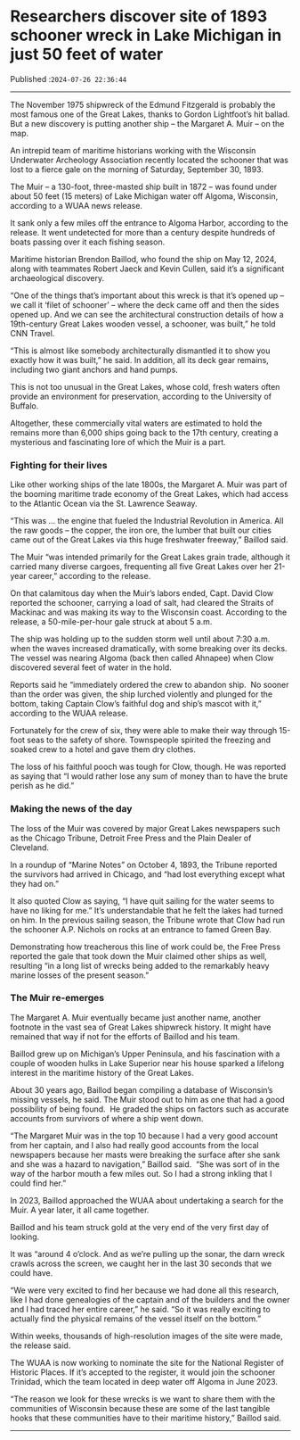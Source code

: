 # Researchers discover site of 1893 schooner wreck in Lake Michigan in just 50 feet of water

Published :`2024-07-26 22:36:44`

---

The November 1975 shipwreck of the Edmund Fitzgerald is probably the most famous one of the Great Lakes, thanks to Gordon Lightfoot’s hit ballad. But a new discovery is putting another ship – the Margaret A. Muir – on the map.

An intrepid team of maritime historians working with the Wisconsin Underwater Archeology Association recently located the schooner that was lost to a fierce gale on the morning of Saturday, September 30, 1893.

The Muir – a 130-foot, three-masted ship built in 1872 – was found under about 50 feet (15 meters) of Lake Michigan water off Algoma, Wisconsin, according to a WUAA news release.

It sank only a few miles off the entrance to Algoma Harbor, according to the release. It went undetected for more than a century despite hundreds of boats passing over it each fishing season.

Maritime historian Brendon Baillod, who found the ship on May 12, 2024, along with teammates Robert Jaeck and Kevin Cullen, said it’s a significant archaeological discovery.

“One of the things that’s important about this wreck is that it’s opened up – we call it ‘filet of schooner’ – where the deck came off and then the sides opened up. And we can see the architectural construction details of how a 19th-century Great Lakes wooden vessel, a schooner, was built,” he told CNN Travel.

“This is almost like somebody architecturally dismantled it to show you exactly how it was built,” he said. In addition, all its deck gear remains, including two giant anchors and hand pumps.

This is not too unusual in the Great Lakes, whose cold, fresh waters often provide an environment for preservation, according to the University of Buffalo.

Altogether, these commercially vital waters are estimated to hold the remains more than 6,000 ships going back to the 17th century, creating a mysterious and fascinating lore of which the Muir is a part.

### Fighting for their lives

Like other working ships of the late 1800s, the Margaret A. Muir was part of the booming maritime trade economy of the Great Lakes, which had access to the Atlantic Ocean via the St. Lawrence Seaway.

“This was … the engine that fueled the Industrial Revolution in America. All the raw goods – the copper, the iron ore, the lumber that built our cities came out of the Great Lakes via this huge freshwater freeway,” Baillod said.

The Muir “was intended primarily for the Great Lakes grain trade, although it carried many diverse cargoes, frequenting all five Great Lakes over her 21-year career,” according to the release.

On that calamitous day when the Muir’s labors ended, Capt. David Clow reported the schooner, carrying a load of salt, had cleared the Straits of Mackinac and was making its way to the Wisconsin coast. According to the release, a 50-mile-per-hour gale struck at about 5 a.m.

The ship was holding up to the sudden storm well until about 7:30 a.m. when the waves increased dramatically, with some breaking over its decks.  The vessel was nearing Algoma (back then called Ahnapee) when Clow discovered several feet of water in the hold.

Reports said he “immediately ordered the crew to abandon ship.  No sooner than the order was given, the ship lurched violently and plunged for the bottom, taking Captain Clow’s faithful dog and ship’s mascot with it,” according to the WUAA release.

Fortunately for the crew of six, they were able to make their way through 15-foot seas to the safety of shore. Townspeople spirited the freezing and soaked crew to a hotel and gave them dry clothes.

The loss of his faithful pooch was tough for Clow, though. He was reported as saying that “I would rather lose any sum of money than to have the brute perish as he did.”

### Making the news of the day

The loss of the Muir was covered by major Great Lakes newspapers such as the Chicago Tribune, Detroit Free Press and the Plain Dealer of Cleveland.

In a roundup of “Marine Notes” on October 4, 1893, the Tribune reported the survivors had arrived in Chicago, and “had lost everything except what they had on.”

It also quoted Clow as saying, “I have quit sailing for the water seems to have no liking for me.” It’s understandable that he felt the lakes had turned on him. In the previous sailing season, the Tribune wrote that Clow had run the schooner A.P. Nichols on rocks at an entrance to famed Green Bay.

Demonstrating how treacherous this line of work could be, the Free Press reported the gale that took down the Muir claimed other ships as well, resulting “in a long list of wrecks being added to the remarkably heavy marine losses of the present season.”

### The Muir re-emerges

The Margaret A. Muir eventually became just another name, another footnote in the vast sea of Great Lakes shipwreck history. It might have remained that way if not for the efforts of Baillod and his team.

Baillod grew up on Michigan’s Upper Peninsula, and his fascination with a couple of wooden hulks in Lake Superior near his house sparked a lifelong interest in the maritime history of the Great Lakes.

About 30 years ago, Baillod began compiling a database of Wisconsin’s missing vessels, he said. The Muir stood out to him as one that had a good possibility of being found.  He graded the ships on factors such as accurate accounts from survivors of where a ship went down.

“The Margaret Muir was in the top 10 because I had a very good account from her captain, and I also had really good accounts from the local newspapers because her masts were breaking the surface after she sank and she was a hazard to navigation,” Baillod said.  “She was sort of in the way of the harbor mouth a few miles out. So I had a strong inkling that I could find her.”

In 2023, Baillod approached the WUAA about undertaking a search for the Muir. A year later, it all came together.

Baillod and his team struck gold at the very end of the very first day of looking.

It was “around 4 o’clock. And as we’re pulling up the sonar, the darn wreck crawls across the screen, we caught her in the last 30 seconds that we could have.

“We were very excited to find her because we had done all this research, like I had done genealogies of the captain and of the builders and the owner and I had traced her entire career,” he said. “So it was really exciting to actually find the physical remains of the vessel itself on the bottom.”

Within weeks, thousands of high-resolution images of the site were made, the release said.

The WUAA is now working to nominate the site for the National Register of Historic Places. If it’s accepted to the register, it would join the schooner Trinidad, which the team located in deep water off Algoma in June 2023.

“The reason we look for these wrecks is we want to share them with the communities of Wisconsin because these are some of the last tangible hooks that these communities have to their maritime history,” Baillod said.

---

